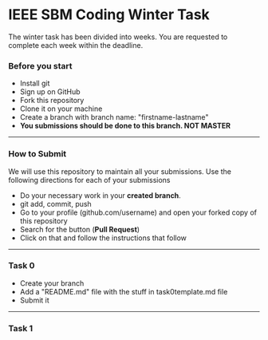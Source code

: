 # IEEE SBM Coding Winter Task

The winter task has been divided into weeks. You are requested to complete each week within the deadline. 

### Before you start

- Install git
- Sign up on GitHub
- Fork this repository
- Clone it on your machine
- Create a branch with branch name: "firstname-lastname"
- **You submissions should be done to this branch. NOT MASTER**

------

### How to Submit

We will use this repository to maintain all your submissions. Use the following directions for each of your submissions

- Do your necessary work in your **created branch**. 
- git add, commit, push
- Go to your profile (github.com/username) and open your forked copy of this repository
- Search for the button (**Pull Request**)
- Click on that and follow the instructions that follow

------

### Task 0

- Create your branch
- Add a "README.md" file with the stuff in task0template.md file
- Submit it 

------

### Task 1